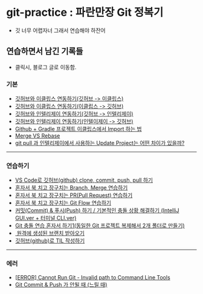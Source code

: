 # git-practice : 파란만장 Git 정복기

- 깃 너무 어렵자너 그래서 연습해야 하잔어


## 연습하면서 남긴 기록들
- 클릭시, 블로그 글로 이동함.

### 기본
- [깃허브와 이클립스 연동하기(깃허브 -> 이클립스)](https://ddururiiiiiii.tistory.com/47)
- [깃허브와 이클립스 연동하기(이클립스 -> 깃허브)](https://ddururiiiiiii.tistory.com/99)
- [깃허브와 인텔리제이 연동하기(깃허브 -> 인텔리제이)](https://ddururiiiiiii.tistory.com/108)
- [깃허브와 인텔리제이 연동하기(인텔이제이 -> 깃허브)](https://ddururiiiiiii.tistory.com/111)
- [Github + Gradle 프로젝트 이클립스에서 Import 하는 법](https://ddururiiiiiii.tistory.com/98)
- [Merge VS Rebase](https://ddururiiiiiii.tistory.com/355)
- [git pull 과 인텔리제이에서 사용하는 Update Project는 어떤 차이가 있을까?](https://ddururiiiiiii.tistory.com/669)

----

### 연습하기
- [VS Code로 깃허브(github) clone, commit, push, pull 하기](https://ddururiiiiiii.tistory.com/556)
- [혼자서 북 치고 장구치는 Branch, Merge 연습하기](https://ddururiiiiiii.tistory.com/625)
- [혼자서 북 치고 장구치는 PR(Pull Request) 연습하기](https://ddururiiiiiii.tistory.com/626)
- [혼자서 북 치고 장구치는 Git Flow 연습하기](https://ddururiiiiiii.tistory.com/627)
- [커밋(Commit) & 푸시(Push) 하기 / 기본적인 충돌 상황 해결하기 (IntelliJ GUI.ver + 터미널 CLI.ver)](https://ddururiiiiiii.tistory.com/647)
- [Git 충돌 연습 혼자서 하기1(동일한 Git 프로젝트 복제해서 2개 폴더로 만들기)](https://ddururiiiiiii.tistory.com/667)
- [ 원격에 생성된 브랜치 받아오기](https://ddururiiiiiii.tistory.com/668)
- [깃허브(github)로 TIL 작성하기](https://ddururiiiiiii.tistory.com/557)

----

### 에러
- [[ERROR] Cannot Run Git - Invalid path to Command Line Tools](https://ddururiiiiiii.tistory.com/461)
- [Git Commit & Push 가 안될 때 (느릴 때)](https://ddururiiiiiii.tistory.com/406)